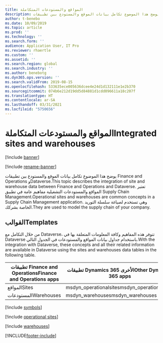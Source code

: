 ```yaml
---
title: المواقع والمستودعات المتكاملة
description: يوضح هذا الموضوع تكامل بيانات الموقع والمستودع بين تطبيقات Finance and Operations وDataverse.
author: t-benebo
ms.date: 10/09/2019
ms.topic: article
ms.prod: ''
ms.technology: ''
ms.search.form: ''
audience: Application User, IT Pro
ms.reviewer: rhaertle
ms.custom: ''
ms.assetid: ''
ms.search.region: global
ms.search.industry: ''
ms.author: benebotg
ms.dyn365.ops.version: ''
ms.search.validFrom: 2019-08-15
ms.openlocfilehash: 533635ece005636dcee4e24d1d132111e1e2b370
ms.sourcegitcommit: 074b6e212d19dd5d84881d1cdd096611a18c207f
ms.translationtype: HT
ms.contentlocale: ar-SA
ms.lasthandoff: 03/31/2021
ms.locfileid: "5750656"
---
```

# <a name="integrated-sites-and-warehouses"></a><span data-ttu-id="334a8-103">المواقع والمستودعات المتكاملة</span><span class="sxs-lookup"><span data-stu-id="334a8-103">Integrated sites and warehouses</span></span>

[!include [banner](../../includes/banner.md)]

[!include [rename-banner](~/includes/cc-data-platform-banner.md)]



<span data-ttu-id="334a8-104">يوضح هذا الموضوع تكامل بيانات الموقع والمستودع بين تطبيقات Finance and Operations وDataverse.</span><span class="sxs-lookup"><span data-stu-id="334a8-104">This topic describes the integration of site and warehouse data between Finance and Operations and Dataverse.</span></span> <span data-ttu-id="334a8-105">تعتبر المواقع والمستودعات التشغيلية مفاهيم عامة في تطبيق Supply Chain Management.</span><span class="sxs-lookup"><span data-stu-id="334a8-105">Operational sites and warehouses are common concepts in a Supply Chain Management application.</span></span> <span data-ttu-id="334a8-106">وهي تستخدم لصياغة سلسلة التوريد الخاصة بشركك.</span><span class="sxs-lookup"><span data-stu-id="334a8-106">They are used to model the supply chain of your company.</span></span>

## <a name="templates"></a><span data-ttu-id="334a8-107">القوالب</span><span class="sxs-lookup"><span data-stu-id="334a8-107">Templates</span></span>

<span data-ttu-id="334a8-108">من خلال التكامل مع Dataverse، تتوفر هذه المفاهيم وكافة المعلومات المتعلقة بها في Dataverse باستخدام جداول بيانات المواقع والمستودعات في الجدول التالي.</span><span class="sxs-lookup"><span data-stu-id="334a8-108">With the integration with Dataverse, these concepts and all their related information are available in Dataverse using the sites and warehouses data tables in the following table.</span></span>

<span data-ttu-id="334a8-109">تطبيقات Finance and Operations</span><span class="sxs-lookup"><span data-stu-id="334a8-109">Finance and Operations apps</span></span> | <span data-ttu-id="334a8-110">تطبيقات Dynamics 365 الأخرى</span><span class="sxs-lookup"><span data-stu-id="334a8-110">Other Dynamics 365 apps</span></span> | <span data-ttu-id="334a8-111">الوصف</span><span class="sxs-lookup"><span data-stu-id="334a8-111">Description</span></span>
--------------------------|---------------------------|---
<span data-ttu-id="334a8-112">المواقع</span><span class="sxs-lookup"><span data-stu-id="334a8-112">Sites</span></span> | <span data-ttu-id="334a8-113">msdyn_operationalsites</span><span class="sxs-lookup"><span data-stu-id="334a8-113">msdyn_operationalsites</span></span> | 
<span data-ttu-id="334a8-114">المستودعات</span><span class="sxs-lookup"><span data-stu-id="334a8-114">Warehouses</span></span> | <span data-ttu-id="334a8-115">msdyn_warehouses</span><span class="sxs-lookup"><span data-stu-id="334a8-115">msdyn_warehouses</span></span> | 

[!include [symbols](../../includes/dual-write-symbols.md)]

[!include [operational sites](includes/InventOperationalSiteEntity-msdyn-operationalsite.md)]

[!include [warehouses](includes/InventWarehouseEntity-msdyn-warehouse.md)]



[!INCLUDE[footer-include](../../../../includes/footer-banner.md)]